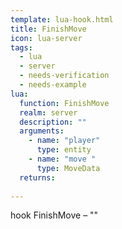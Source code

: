 ```yaml
---
template: lua-hook.html
title: FinishMove
icon: lua-server
tags:
  - lua
  - server
  - needs-verification
  - needs-example
lua:
  function: FinishMove
  realm: server
  description: ""
  arguments:
    - name: "player"
      type: entity
    - name: "move "
      type: MoveData
  returns:
    
---
```


<div class="lua__search__keywords">
hook FinishMove &#x2013; ""
</div>
